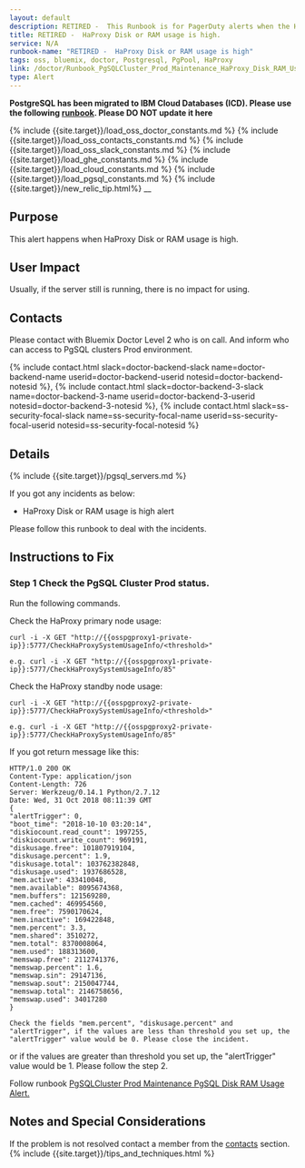 ```yaml
---
layout: default
description: RETIRED -  This Runbook is for PagerDuty alerts when the HaProxy Disk or RAM usage is high.
title: RETIRED -  HaProxy Disk or RAM usage is high.
service: N/A
runbook-name: "RETIRED -  HaProxy Disk or RAM usage is high"
tags: oss, bluemix, doctor, Postgresql, PgPool, HaProxy
link: /doctor/Runbook_PgSQLCluster_Prod_Maintenance_HaProxy_Disk_RAM_Usage_Alert.html
type: Alert
---
```


**PostgreSQL has been migrated to IBM Cloud Databases (ICD).  Please use the following [runbook]({{site.baseurl}}/docs/runbooks//apiplatform/Runbook-icd-postgres-monitoring.html). Please DO NOT update it here**

{% include {{site.target}}/load_oss_doctor_constants.md %}
{% include {{site.target}}/load_oss_contacts_constants.md %}
{% include {{site.target}}/load_oss_slack_constants.md %}
{% include {{site.target}}/load_ghe_constants.md %}
{% include {{site.target}}/load_cloud_constants.md %}
{% include {{site.target}}/load_pgsql_constants.md %}
{% include {{site.target}}/new_relic_tip.html%}
__

## Purpose

This alert happens when HaProxy Disk or RAM usage is high.

## User Impact

Usually, if the server still is running, there is no impact for using.

## Contacts

Please contact with Bluemix Doctor Level 2 who is on call.
And inform who can access to PgSQL clusters Prod environment.

{% include contact.html slack=doctor-backend-slack name=doctor-backend-name userid=doctor-backend-userid notesid=doctor-backend-notesid %}, {% include contact.html slack=doctor-backend-3-slack name=doctor-backend-3-name userid=doctor-backend-3-userid notesid=doctor-backend-3-notesid %}, {% include contact.html slack=ss-security-focal-slack name=ss-security-focal-name userid=ss-security-focal-userid notesid=ss-security-focal-notesid %}


## Details

{% include {{site.target}}/pgsql_servers.md %}

If you got any incidents as below:
- HaProxy Disk or RAM usage is high alert


Please follow this runbook to deal with the incidents.

## Instructions to Fix

### Step 1 Check the PgSQL Cluster Prod status.

Run the following commands.

Check the HaProxy primary node usage:

   ```
curl -i -X GET "http://{{osspgproxy1-private-ip}}:5777/CheckHaProxySystemUsageInfo/<threshold>"

e.g. curl -i -X GET "http://{{osspgproxy1-private-ip}}:5777/CheckHaProxySystemUsageInfo/85"
   ```

Check the HaProxy standby node usage:

   ```
curl -i -X GET "http://{{osspgproxy2-private-ip}}:5777/CheckHaProxySystemUsageInfo/<threshold>"

e.g. curl -i -X GET "http://{{osspgproxy2-private-ip}}:5777/CheckHaProxySystemUsageInfo/85"
   ```

   If you got return message like this:

   ```
HTTP/1.0 200 OK
Content-Type: application/json
Content-Length: 726
Server: Werkzeug/0.14.1 Python/2.7.12
Date: Wed, 31 Oct 2018 08:11:39 GMT
{
  "alertTrigger": 0,
  "boot_time": "2018-10-10 03:20:14",
  "diskiocount.read_count": 1997255,
  "diskiocount.write_count": 969191,
  "diskusage.free": 101807919104,
  "diskusage.percent": 1.9,
  "diskusage.total": 103762382848,
  "diskusage.used": 1937686528,
  "mem.active": 433410048,
  "mem.available": 8095674368,
  "mem.buffers": 121569280,
  "mem.cached": 469954560,
  "mem.free": 7590170624,
  "mem.inactive": 169422848,
  "mem.percent": 3.3,
  "mem.shared": 3510272,
  "mem.total": 8370008064,
  "mem.used": 188313600,
  "memswap.free": 2112741376,
  "memswap.percent": 1.6,
  "memswap.sin": 29147136,
  "memswap.sout": 2150047744,
  "memswap.total": 2146758656,
  "memswap.used": 34017280
}
   ```

    Check the fields "mem.percent", "diskusage.percent" and "alertTrigger", if the values are less than threshold you set up, the "alertTrigger" value would be 0. Please close the incident.

or
    if the values are greater than threshold you set up, the "alertTrigger" value would be 1. Please follow the step 2.

Follow runbook [PgSQLCluster Prod Maintenance PgSQL Disk RAM Usage Alert.]({{site.baseurl}}/docs/runbooks/doctor/Runbook_PgSQLCluster_Prod_Maintenance_PgSQL_Disk_RAM_Usage_Alert.md)


## Notes and Special Considerations
If the problem is not resolved contact a member from the [contacts](#contacts) section.
{% include {{site.target}}/tips_and_techniques.html %}
